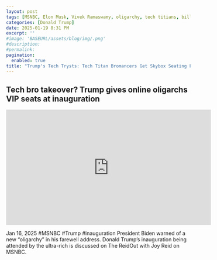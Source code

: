 ```yaml
---
layout: post
tags: [MSNBC, Elon Musk, Vivek Ramaswamy, oligarchy, tech titians, billionaires, politics]
categories: [Donald Trump]
date: 2025-01-19 8:31 PM
excerpt: ''
#image: 'BASEURL/assets/blog/img/.png'
#description:
#permalink:
pagination: 
  enabled: true
title: "Trump's Tech Trysts: Tech Titan Bromancers Get Skybox Seating For Trump's Inauguration"
---
```



## Tech bro takeover? Trump gives online oligarchs VIP seats at inauguration

<iframe width="560" height="315" src="https://www.youtube.com/embed/tE_ZfK8MJ78?si=HYCotmuNcKXI8fGY" title="YouTube video player" frameborder="0" allow="accelerometer; autoplay; clipboard-write; encrypted-media; gyroscope; picture-in-picture; web-share" referrerpolicy="strict-origin-when-cross-origin" allowfullscreen></iframe>

Jan 16, 2025  #MSNBC #Trump #inauguration
President Biden warned of a new “oligarchy” in his farewell address. Donald Trump’s inauguration being attended by the ultra-rich is discussed on The ReidOut with Joy Reid on MSNBC.
